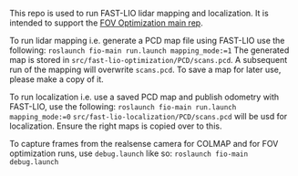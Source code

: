 This repo is used to run FAST-LIO lidar mapping and localization. It is intended to support the [FOV Optimization main rep](https://github.com/yuyangch/FOV_Optimization_On_Manifold).

To run lidar mapping i.e. generate a PCD map file using FAST-LIO use the following:
``
roslaunch fio-main run.launch mapping_mode:=1
``
The generated map is stored in `src/fast-lio-optimization/PCD/scans.pcd`. A subsequent run of the mapping will overwrite `scans.pcd`. To save a map for later use, please make a copy of it.


To run localization i.e. use a saved PCD map and publish odometry with FAST-LIO, use the following:
``
roslaunch fio-main run.launch mapping_mode:=0
``
`src/fast-lio-localization/PCD/scans.pcd` will be usd for localization. Ensure the right maps is copied over to this.

To capture frames from the realsense camera for COLMAP and for FOV optimization runs, use `debug.launch` like so:
``
roslaunch fio-main debug.launch
``
